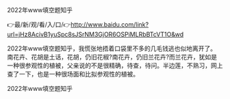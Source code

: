 2022年www填空题知乎

👉最/新/观/看/入/口/👉http://www.baidu.com/link?url=jHz8AcivB1yuSpc8sJSrNM3GjOR6OSPiMLRbBTcVT1O&wd

2022年www填空题知乎，我慌张地捂着口袋里不多的几毛钱逃也似地离开了。
南花卉、花胡是土话，花胡，仍旧花椒?南花卉，仍旧兰花卉?而兰花卉，犹如是一种很参观性的植被，父亲说的不是很精确，待查，待问。半边莲，不熟习，网上查了一下，也是一种很场面和比拟参观性的植被。


2022年www填空题知乎
